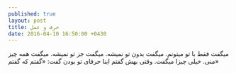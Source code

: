 ```yaml
---
published: true
layout: post
title: حرف و عمل
date: 2016-04-10 16:50:00 +0430
---
```


میگفت فقط با تو میتونم. میگفت بدون  تو نمیشه. میگفت جز تو  نمیشه. میگفت همه چیز منی. خیلی چیزا میگفت. وقتی بهش گفتم اینا حرفای تو بودن گفت: «گفتم که گفتم»
